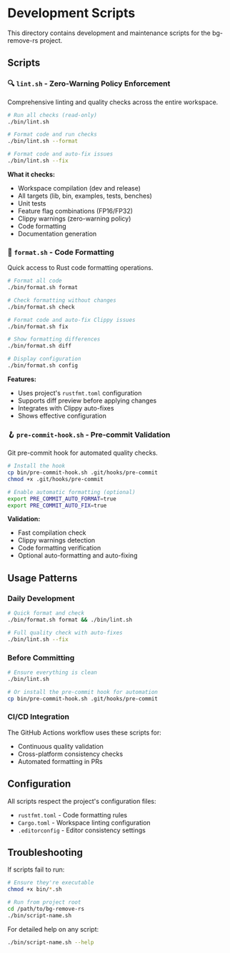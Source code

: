 # Development Scripts

This directory contains development and maintenance scripts for the bg-remove-rs project.

## Scripts

### 🔍 `lint.sh` - Zero-Warning Policy Enforcement
Comprehensive linting and quality checks across the entire workspace.

```bash
# Run all checks (read-only)
./bin/lint.sh

# Format code and run checks
./bin/lint.sh --format

# Format code and auto-fix issues
./bin/lint.sh --fix
```

**What it checks:**
- Workspace compilation (dev and release)
- All targets (lib, bin, examples, tests, benches)
- Unit tests
- Feature flag combinations (FP16/FP32)
- Clippy warnings (zero-warning policy)
- Code formatting
- Documentation generation

### 🎨 `format.sh` - Code Formatting
Quick access to Rust code formatting operations.

```bash
# Format all code
./bin/format.sh format

# Check formatting without changes
./bin/format.sh check

# Format code and auto-fix Clippy issues
./bin/format.sh fix

# Show formatting differences
./bin/format.sh diff

# Display configuration
./bin/format.sh config
```

**Features:**
- Uses project's `rustfmt.toml` configuration
- Supports diff preview before applying changes
- Integrates with Clippy auto-fixes
- Shows effective configuration

### 🪝 `pre-commit-hook.sh` - Pre-commit Validation
Git pre-commit hook for automated quality checks.

```bash
# Install the hook
cp bin/pre-commit-hook.sh .git/hooks/pre-commit
chmod +x .git/hooks/pre-commit

# Enable automatic formatting (optional)
export PRE_COMMIT_AUTO_FORMAT=true
export PRE_COMMIT_AUTO_FIX=true
```

**Validation:**
- Fast compilation check
- Clippy warnings detection
- Code formatting verification
- Optional auto-formatting and auto-fixing

## Usage Patterns

### Daily Development
```bash
# Quick format and check
./bin/format.sh format && ./bin/lint.sh

# Full quality check with auto-fixes
./bin/lint.sh --fix
```

### Before Committing
```bash
# Ensure everything is clean
./bin/lint.sh

# Or install the pre-commit hook for automation
cp bin/pre-commit-hook.sh .git/hooks/pre-commit
```

### CI/CD Integration
The GitHub Actions workflow uses these scripts for:
- Continuous quality validation
- Cross-platform consistency checks
- Automated formatting in PRs

## Configuration

All scripts respect the project's configuration files:
- `rustfmt.toml` - Code formatting rules
- `Cargo.toml` - Workspace linting configuration
- `.editorconfig` - Editor consistency settings

## Troubleshooting

If scripts fail to run:
```bash
# Ensure they're executable
chmod +x bin/*.sh

# Run from project root
cd /path/to/bg-remove-rs
./bin/script-name.sh
```

For detailed help on any script:
```bash
./bin/script-name.sh --help
```